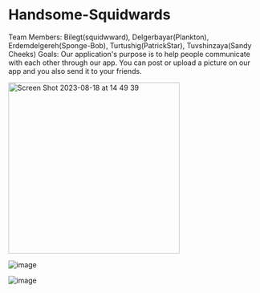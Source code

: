 # Handsome-Squidwards
Team Members: Bilegt(squidwward), Delgerbayar(Plankton), Erdemdelgereh(Sponge-Bob), Turtushig(PatrickStar), Tuvshinzaya(Sandy Cheeks)
Goals: Our application's purpose is to help people communicate with each other through our app. You can post or upload a picture on our app and you also send it to your friends.


<img width="341" alt="Screen Shot 2023-08-18 at 14 49 39" src="https://github.com/hop-2023-advanced/Handsome-Squidwards/assets/110883062/3a1fd526-bbe3-46f6-a006-2d5aa32d5daf">


![image](https://github.com/hop-2023-advanced/Handsome-Squidwards/assets/110883062/87f63716-d966-4760-8409-4ab867549a53)

![image](https://github.com/hop-2023-advanced/Handsome-Squidwards/assets/110883062/6d824920-5387-45a4-a486-a39df5231b78)

